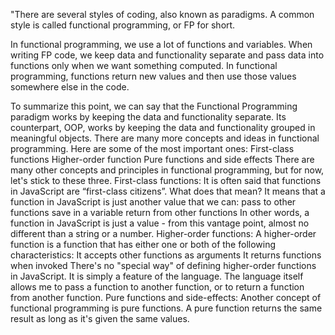 "There are several styles of coding, also known as paradigms. A common style is called functional programming, or FP for short.

In functional programming, we use a lot of functions and variables. When writing FP code, we keep data and functionality separate and pass data into functions only when we want something computed. In functional programming, functions return new values and then use those values somewhere else in the code.

To summarize this point, we can say that the Functional Programming paradigm works by keeping the data and functionality separate. Its counterpart, OOP, works by keeping the data and functionality grouped in meaningful objects. There are many more concepts and ideas in functional programming. Here are some of the most important ones:
           First-class functions
           Higher-order function
           Pure functions and side effects
There are many other concepts and principles in functional programming, but for now, let's stick to these three.
      First-class functions:
It is often said that functions in JavaScript are “first-class citizens”. What does that mean?
It means that a function in JavaScript is just another value that we can:
        pass to other functions
        save in a variable
        return from other functions
In other words, a function in JavaScript is just a value - from this vantage point, almost no different than a string or a number.
        Higher-order functions:
A higher-order function is a function that has either one or both of the following characteristics:
            It accepts other functions as arguments
            It returns functions when invoked
There's no "special way" of defining higher-order functions in JavaScript. It is simply a feature of the language. The language itself allows me to pass a function to another function, or to return a function from another function.
      Pure functions and side-effects: 
Another concept of functional programming is pure functions. A pure function returns the same result as long as it's given the same values.
